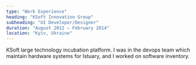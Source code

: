 ```yaml
---
type: "Work Experience"
heading: "KSoft Innovation Group"
subheading: "UI Developer/Designer"
duration: "August 2012 – February 2014"
location: "Kyiv, Ukraine"
---
```


KSoft large technology incubation platform. I was in the devops team which maintain hardware systems for Istuary, and I worked on software inventory.

